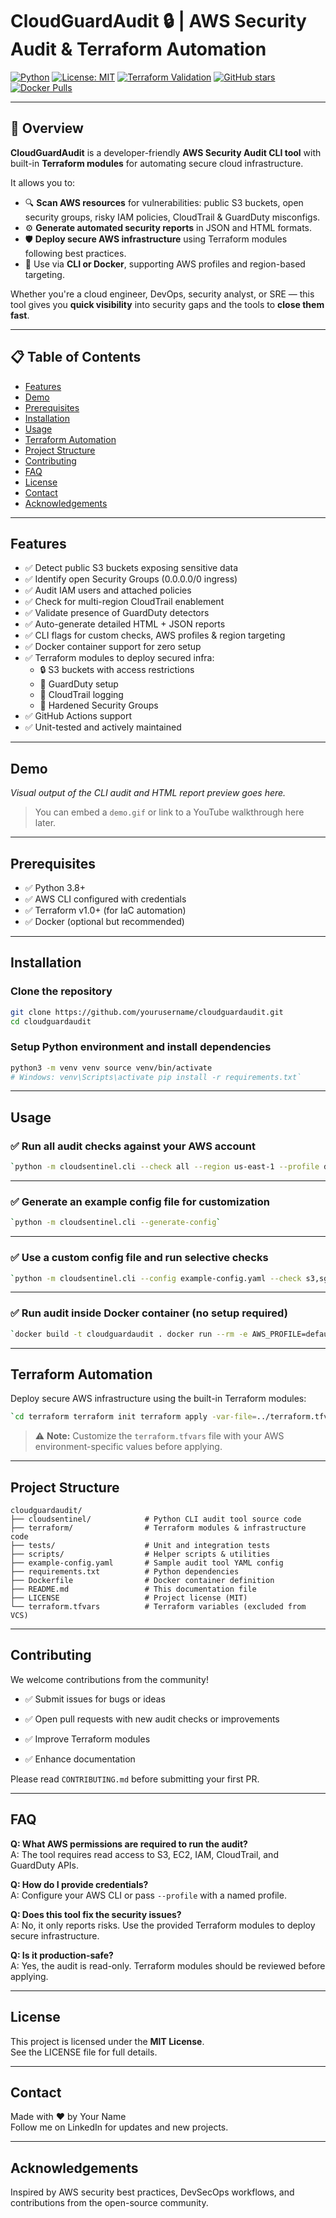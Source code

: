 # CloudGuardAudit 🔒 | AWS Security Audit & Terraform Automation

[![Python](https://img.shields.io/badge/python-3.8%2B-blue?logo=python&logoColor=yellow)](https://www.python.org/)
[![License: MIT](https://img.shields.io/badge/License-MIT-green.svg)](LICENSE)
[![Terraform Validation](https://github.com/MaheshShukla1/CloudGuardAudit/actions/workflows/terraform.yml/badge.svg)](https://github.com/MaheshShukla1/CloudGuardAudit/actions/workflows/terraform.yml)
[![GitHub stars](https://img.shields.io/github/stars/yourusername/cloudguardaudit?style=social)](https://github.com/yourusername/cloudguardaudit/stargazers)
[![Docker Pulls](https://img.shields.io/docker/pulls/yourdockerhub/cloudguardaudit)](https://hub.docker.com/r/yourdockerhub/cloudguardaudit)

---

## 🚀 Overview

**CloudGuardAudit** is a developer-friendly **AWS Security Audit CLI tool** with built-in **Terraform modules** for automating secure cloud infrastructure.

It allows you to:

- 🔍 **Scan AWS resources** for vulnerabilities: public S3 buckets, open security groups, risky IAM policies, CloudTrail & GuardDuty misconfigs.
- ⚙️ **Generate automated security reports** in JSON and HTML formats.
- 🛡️ **Deploy secure AWS infrastructure** using Terraform modules following best practices.
- 🐳 Use via **CLI or Docker**, supporting AWS profiles and region-based targeting.

Whether you're a cloud engineer, DevOps, security analyst, or SRE — this tool gives you **quick visibility** into security gaps and the tools to **close them fast**.

---

## 📋 Table of Contents

- [Features](#features)  
- [Demo](#demo)  
- [Prerequisites](#prerequisites)  
- [Installation](#installation)  
- [Usage](#usage)  
- [Terraform Automation](#terraform-automation)  
- [Project Structure](#project-structure)  
- [Contributing](#contributing)  
- [FAQ](#faq)  
- [License](#license)  
- [Contact](#contact)  
- [Acknowledgements](#acknowledgements)  
---

## Features

- ✅ Detect public S3 buckets exposing sensitive data  
- ✅ Identify open Security Groups (0.0.0.0/0 ingress)  
- ✅ Audit IAM users and attached policies  
- ✅ Check for multi-region CloudTrail enablement  
- ✅ Validate presence of GuardDuty detectors  
- ✅ Auto-generate detailed HTML + JSON reports  
- ✅ CLI flags for custom checks, AWS profiles & region targeting  
- ✅ Docker container support for zero setup  
- ✅ Terraform modules to deploy secured infra:  
  - 🔒 S3 buckets with access restrictions  
  - 🎯 GuardDuty setup  
  - 🧾 CloudTrail logging  
  - 🔐 Hardened Security Groups  
- ✅ GitHub Actions support  
- ✅ Unit-tested and actively maintained

---

## Demo

_Visual output of the CLI audit and HTML report preview goes here._

> You can embed a `demo.gif` or link to a YouTube walkthrough here later.

---

## Prerequisites

- ✅ Python 3.8+  
- ✅ AWS CLI configured with credentials  
- ✅ Terraform v1.0+ (for IaC automation)  
- ✅ Docker (optional but recommended)

---

## Installation

### Clone the repository

```bash
git clone https://github.com/yourusername/cloudguardaudit.git
cd cloudguardaudit
```

### Setup Python environment and install dependencies

```bash
python3 -m venv venv source venv/bin/activate
# Windows: venv\Scripts\activate pip install -r requirements.txt`
```
---

## Usage

### ✅ Run all audit checks against your AWS account

```bash
`python -m cloudsentinel.cli --check all --region us-east-1 --profile default`
```
---

### ✅ Generate an example config file for customization

```bash
`python -m cloudsentinel.cli --generate-config`
```
---

### ✅ Use a custom config file and run selective checks

```bash
`python -m cloudsentinel.cli --config example-config.yaml --check s3,sg`
```
---

### ✅ Run audit inside Docker container (no setup required)

```bash
`docker build -t cloudguardaudit . docker run --rm -e AWS_PROFILE=default cloudguardaudit --check all --region us-east-1`
```
---

## Terraform Automation
Deploy secure AWS infrastructure using the built-in Terraform modules:

```bash
`cd terraform terraform init terraform apply -var-file=../terraform.tfvars`
```

> ⚠️ **Note:** Customize the `terraform.tfvars` file with your AWS environment-specific values before applying.

---

## Project Structure

```plaintext
cloudguardaudit/
├── cloudsentinel/            # Python CLI audit tool source code
├── terraform/                # Terraform modules & infrastructure code
├── tests/                    # Unit and integration tests
├── scripts/                  # Helper scripts & utilities
├── example-config.yaml       # Sample audit tool YAML config
├── requirements.txt          # Python dependencies
├── Dockerfile                # Docker container definition
├── README.md                 # This documentation file
├── LICENSE                   # Project license (MIT)
└── terraform.tfvars          # Terraform variables (excluded from VCS)
```
---

## Contributing

We welcome contributions from the community!

- ✅ Submit issues for bugs or ideas
    
- ✅ Open pull requests with new audit checks or improvements
    
- ✅ Improve Terraform modules
    
- ✅ Enhance documentation
    

Please read `CONTRIBUTING.md` before submitting your first PR.

---

## FAQ

**Q: What AWS permissions are required to run the audit?**  
A: The tool requires read access to S3, EC2, IAM, CloudTrail, and GuardDuty APIs.

**Q: How do I provide credentials?**  
A: Configure your AWS CLI or pass `--profile` with a named profile.

**Q: Does this tool fix the security issues?**  
A: No, it only reports risks. Use the provided Terraform modules to deploy secure infrastructure.

**Q: Is it production-safe?**  
A: Yes, the audit is read-only. Terraform modules should be reviewed before applying.

---

## License

This project is licensed under the **MIT License**.  
See the LICENSE file for full details.

---

## Contact

Made with ❤️ by Your Name  
Follow me on LinkedIn for updates and new projects.

---

## Acknowledgements

Inspired by AWS security best practices, DevSecOps workflows, and contributions from the open-source community.
